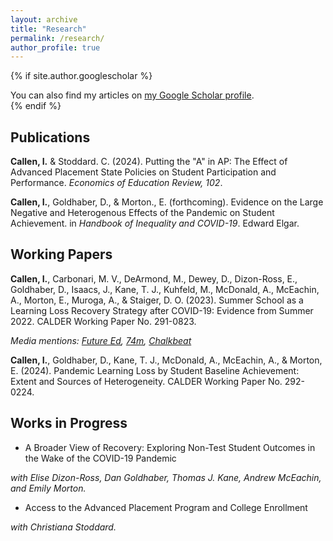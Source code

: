 ```yaml
---
layout: archive
title: "Research"
permalink: /research/
author_profile: true
---
```


{% if site.author.googlescholar %}
  <div class="wordwrap">You can also find my articles on <a href="{{site.author.googlescholar}}">my Google Scholar profile</a>.</div>
{% endif %}

## Publications

**Callen, I.** & Stoddard. C. (2024). Putting the "A" in AP: The Effect of Advanced Placement State Policies on Student Participation and Performance. *Economics of Education Review, 102*. 

[<i class="fa-solid fa-link" aria-hidden="true"></i>](https://www.sciencedirect.com/science/article/abs/pii/S0272775724000591) [<i class="fa-solid fa-file-pdf" aria-hidden="true"></i>](/files/CallenStoddard2024.pdf) [<i class="fa-brands fa-x-twitter"></i>](https://x.com/IanCallen6/status/1821177796367896580)

**Callen, I.**, Goldhaber, D., & Morton., E. (forthcoming). Evidence on the Large Negative and Heterogenous Effects of the Pandemic on Student Achievement. in *Handbook of Inequality and COVID-19*. Edward Elgar. 

## Working Papers

**Callen, I.**, Carbonari, M. V., DeArmond, M., Dewey, D., Dizon-Ross, E., Goldhaber, D., Isaacs, J., Kane, T. J., Kuhfeld, M., McDonald, A., McEachin, A., Morton, E., Muroga, A., & Staiger, D. O. (2023). Summer School as a Learning Loss Recovery Strategy after COVID-19: Evidence from Summer 2022. CALDER Working Paper No. 291-0823. 

[<i class="fa-solid fa-link" aria-hidden="true"></i>](https://caldercenter.org/publications/summer-school-learning-loss-recovery-strategy-after-covid-19-evidence-summer-2022) [<i class="fa-solid fa-file-pdf" aria-hidden="true"></i>](https://caldercenter.org/sites/default/files/CALDER%20WP%20291-0823.pdf)

*Media mentions: [Future Ed](https://www.future-ed.org/research-news-summer-learnings-impact-on-academic-recovery/), [74m](https://www.the74million.org/article/four-reasons-to-be-hopeful-from-latest-summer-school-study/), [Chalkbeat](https://www.chalkbeat.org/2023/8/15/23833338/pandemic-covid-summer-school-learning-loss-recovery-research/#:~:text=Summer%20school%20might%20be%20more,learning%20opportunities%20over%20multiple%20summers.)*

**Callen, I.**, Goldhaber, D., Kane, T. J., McDonald, A., McEachin, A., \& Morton, E. (2024). Pandemic Learning Loss by Student Baseline Achievement: Extent and Sources of Heterogeneity. CALDER Working Paper No. 292-0224.

[<i class="fa-solid fa-link" aria-hidden="true"></i>](https://caldercenter.org/publications/pandemic-learning-loss-student-baseline-achievement-extent-and-sources-heterogeneity) [<i class="fa-solid fa-file-pdf" aria-hidden="true"></i>](https://caldercenter.org/sites/default/files/CALDER%20WP%20292-0224.pdf) [<i class="fa-brands fa-x-twitter"></i>](https://x.com/IanCallen6/status/1756005148856332302)


## Works in Progress

 - A Broader View of Recovery: Exploring Non-Test Student Outcomes in the Wake of the COVID-19 Pandemic

*with Elise Dizon-Ross, Dan Goldhaber, Thomas J. Kane, Andrew McEachin, and Emily Morton.*

- Access to the Advanced Placement Program and College Enrollment

*with Christiana Stoddard.*


